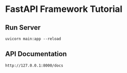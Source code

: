 # FastAPI Framework Tutorial

## Run Server
```
uvicorn main:app --reload
```

## API Documentation
```
http://127.0.0.1:8000/docs
```